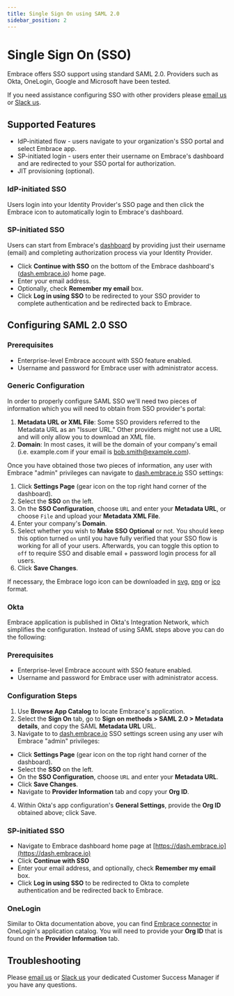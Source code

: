 ```yaml
---
title: Single Sign On using SAML 2.0
sidebar_position: 2
---
```


# Single Sign On (SSO)

Embrace offers SSO support using standard SAML 2.0. Providers such as Okta, OneLogin, Google and Microsoft have been tested.

If you need assistance configuring SSO with other providers please [email us](mailto:support@embrace.io) or [Slack us](http://community.embrace.io/).

## Supported Features

- IdP-initiated flow - users navigate to your organization's SSO portal and select Embrace app.
- SP-initiated login - users enter their username on Embrace's dashboard and are redirected to your SSO portal for authorization.
- JIT provisioning (optional).

### IdP-initiated SSO

Users login into your Identity Provider's SSO page and then click the Embrace icon to automatically login to Embrace's dashboard.

### SP-initiated SSO

Users can start from Embrace's [dashboard](https://dash.embrace.io) by providing just their username (email) and completing authorization process via your Identity Provider.

- Click **Continue with SSO** on the bottom of the Embrace dashboard's ([dash.embrace.io](https://dash.embrace.io)) home page.
- Enter your email address.
- Optionally, check **Remember my email** box.
- Click **Log in using SSO** to be redirected to your SSO provider to complete authentication and be redirected back to Embrace.

## Configuring SAML 2.0 SSO

### Prerequisites

- Enterprise-level Embrace account with SSO feature enabled.
- Username and password for Embrace user with administrator access.

### Generic Configuration

In order to properly configure SAML SSO we'll need two pieces of information which you will need to obtain from SSO provider's portal:

1. **Metadata URL or XML File**: Some SSO providers referred to the Metadata URL as an "Issuer URL." Other providers might not use a URL and will only allow you to download an XML file.
2. **Domain**: In most cases, it will be the domain of your company's email (i.e. example.com if your email is bob.smith@example.com).

Once you have obtained those two pieces of information, any user with Embrace "admin" privileges can navigate to [dash.embrace.io](https://dash.embrace.io) SSO settings:

1. Click **Settings Page** (gear icon on the top right hand corner of the dashboard).
2. Select the **SSO** on the left.
3. On the **SSO Configuration**, choose `URL` and enter your **Metadata URL**, or choose `File` and upload your **Metadata XML File**.
4. Enter your company's **Domain**.
5. Select whether you wish to **Make SSO Optional** or not. You should keep this option turned `on` until you have fully verified that your SSO flow is working for all of your users. Afterwards, you can toggle this option to `off` to require SSO and disable email + password login process for all users.
5. Click **Save Changes**.

If necessary, the Embrace logo icon can be downloaded in [svg](https://embrace.io/embrace.svg), [png](https://embrace.io/wp-content/themes/embraceio/library/images/favicon/android-icon-192x192.png) or [ico](https://embrace.io/wp-content/themes/embraceio/library/images/favicon/favicon.ico) format.

### Okta

Embrace application is published in Okta's Integration Network, which simplifies the configuration. Instead of using SAML steps above you can do the following:

### Prerequisites

- Enterprise-level Embrace account with SSO feature enabled.
- Username and password for Embrace user with administrator access.

### Configuration Steps

1. Use **Browse App Catalog** to locate Embrace's application.
2. Select the **Sign On** tab, go to **Sign on methods > SAML 2.0 > Metadata details**, and copy the SAML **Metadata URL** URL.
3. Navigate to to [dash.embrace.io](https://dash.embrace.io) SSO settings screen using any user wih Embrace "admin" privileges:
  - Click **Settings Page** (gear icon on the top right hand corner of the dashboard).
  - Select the **SSO** on the left.
  - On the **SSO Configuration**, choose `URL` and enter your **Metadata URL**.
  - Click **Save Changes**.
  - Navigate to **Provider Information** tab and copy your **Org ID**.
4. Within Okta's app configuration's **General Settings**, provide the **Org ID** obtained above; click Save.

### SP-initiated SSO

- Navigate to Embrace dashboard home page at [https://dash.embrace.io](https://dash.embrace.io)
- Click **Continue with SSO**
- Enter your email address, and optionally, check **Remember my email** box.
- Click **Log in using SSO** to be redirected to Okta to complete authentication and be redirected back to Embrace.

### OneLogin

Similar to Okta documentation above, you can find [Embrace connector](https://www.onelogin.com/connector/embrace_saml) in OneLogin's application catalog. You will need to provide your **Org ID** that is found on the **Provider Information** tab.

## Troubleshooting

Please [email us](mailto:support@embrace.io) or [Slack us](http://community.embrace.io/) your dedicated Customer Success Manager if you have any questions.
